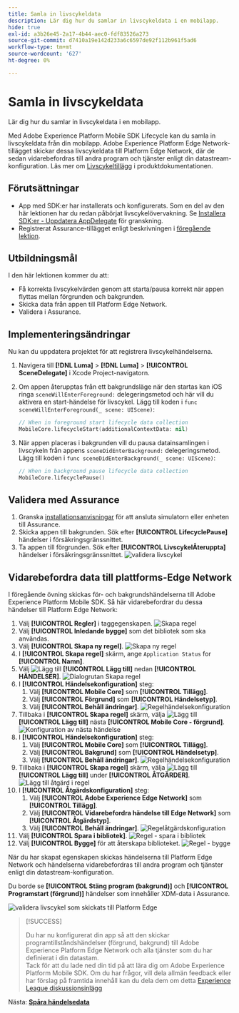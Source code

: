 ```yaml
---
title: Samla in livscykeldata
description: Lär dig hur du samlar in livscykeldata i en mobilapp.
hide: true
exl-id: a3b26e45-2a17-4b44-aec0-fdf83526a273
source-git-commit: d7410a19e142d233a6c6597de92f112b961f5ad6
workflow-type: tm+mt
source-wordcount: '627'
ht-degree: 0%

---
```


# Samla in livscykeldata

Lär dig hur du samlar in livscykeldata i en mobilapp.

Med Adobe Experience Platform Mobile SDK Lifecycle kan du samla in livscykeldata från din mobilapp. Adobe Experience Platform Edge Network-tillägget skickar dessa livscykeldata till Platform Edge Network, där de sedan vidarebefordras till andra program och tjänster enligt din datastream-konfiguration. Läs mer om [Livscykeltillägg](https://developer.adobe.com/client-sdks/documentation/lifecycle-for-edge-network/) i produktdokumentationen.


## Förutsättningar

* App med SDK:er har installerats och konfigurerats. Som en del av den här lektionen har du redan påbörjat livscykelövervakning. Se [Installera SDK:er - Uppdatera AppDelegate](install-sdks.md#update-appdelegate) för granskning.
* Registrerat Assurance-tillägget enligt beskrivningen i [föregående lektion](install-sdks.md).

## Utbildningsmål

I den här lektionen kommer du att:

<!--
* Add lifecycle field group to the schema.
* -->
* Få korrekta livscykelvärden genom att starta/pausa korrekt när appen flyttas mellan förgrunden och bakgrunden.
* Skicka data från appen till Platform Edge Network.
* Validera i Assurance.

<!--
## Add lifecycle field group to schema

The Consumer Experience Event field group you added in the [previous lesson](create-schema.md) already contains the lifecycle fields, so you can skip this step. If you don't use Consumer Experience Event field group in your own app, you can add the lifecycle fields by doing the following:

1. Navigate to the schema interface as described in the [previous lesson](create-schema.md).
1. Open the **Luma Mobile App Event Schema** schema and select **[!UICONTROL Add]** next to Field groups.
    ![select add](assets/lifecycle-add.png)
1. In the search bar, enter "lifecycle".
1. Select the checkbox next to **[!UICONTROL AEP Mobile Lifecycle Details]**.
1. Select **[!UICONTROL Add field groups]**.
    ![add field group](assets/lifecycle-lifecycle-field-group.png)
1. Select **[!UICONTROL Save]**.
    ![save](assets/lifecycle-lifecycle-save.png)
-->

## Implementeringsändringar

Nu kan du uppdatera projektet för att registrera livscykelhändelserna.

1. Navigera till **[!DNL Luma]** > **[!DNL Luma]** > **[!UICONTROL SceneDelegate]** i Xcode Project-navigatorn.

1. Om appen återupptas från ett bakgrundsläge när den startas kan iOS ringa `sceneWillEnterForeground:` delegeringsmetod och här vill du aktivera en start-händelse för livscykel. Lägg till koden i `func sceneWillEnterForeground(_ scene: UIScene)`:

   ```swift
   // When in foreground start lifecycle data collection
   MobileCore.lifecycleStart(additionalContextData: nil)
   ```

1. När appen placeras i bakgrunden vill du pausa datainsamlingen i livscykeln från appens `sceneDidEnterBackground:` delegeringsmetod. Lägg till koden i  `func sceneDidEnterBackground(_ scene: UIScene)`:

   ```swift
   // When in background pause lifecycle data collection
   MobileCore.lifecyclePause()
   ```

## Validera med Assurance

1. Granska [installationsanvisningar](assurance.md#connecting-to-a-session) för att ansluta simulatorn eller enheten till Assurance.
1. Skicka appen till bakgrunden. Sök efter **[!UICONTROL LifecyclePause]** händelser i försäkringsgränssnittet.
1. Ta appen till förgrunden. Sök efter **[!UICONTROL LivscykelÅteruppta]** händelser i försäkringsgränssnittet.
   ![validera livscykel](assets/lifecycle-lifecycle-assurance.png)


## Vidarebefordra data till plattforms-Edge Network

I föregående övning skickas för- och bakgrundshändelserna till Adobe Experience Platform Mobile SDK. Så här vidarebefordrar du dessa händelser till Platform Edge Network:

1. Välj **[!UICONTROL Regler]** i taggegenskapen.
   ![Skapa regel](assets/rule-create.png)
1. Välj **[!UICONTROL Inledande bygge]** som det bibliotek som ska användas.
1. Välj **[!UICONTROL Skapa ny regel]**.
   ![Skapa ny regel](assets/rules-create-new.png)
1. I **[!UICONTROL Skapa regel]** skärm, ange `Application Status` for **[!UICONTROL Namn]**.
1. Välj ![Lägg till](https://spectrum.adobe.com/static/icons/workflow_18/Smock_AddCircle_18_N.svg) **[!UICONTROL Lägg till]** nedan **[!UICONTROL HÄNDELSER]**.
   ![Dialogrutan Skapa regel](assets/rule-create-name.png)
1. I **[!UICONTROL Händelsekonfiguration]** steg:
   1. Välj **[!UICONTROL Mobile Core]** som **[!UICONTROL Tillägg]**.
   1. Välj **[!UICONTROL Förgrund]** som **[!UICONTROL Händelsetyp]**.
   1. Välj **[!UICONTROL Behåll ändringar]**.
      ![Regelhändelsekonfiguration](assets/rule-event-configuration.png)
1. Tillbaka i **[!UICONTROL Skapa regel]** skärm, välja ![Lägg till](https://spectrum.adobe.com/static/icons/workflow_18/Smock_AddCircle_18_N.svg) **[!UICONTROL Lägg till]** nästa **[!UICONTROL Mobile Core - förgrund]**.
   ![Konfiguration av nästa händelse](assets/rule-event-configuration-next.png)
1. I **[!UICONTROL Händelsekonfiguration]** steg:
   1. Välj **[!UICONTROL Mobile Core]** som **[!UICONTROL Tillägg]**.
   1. Välj **[!UICONTROL Bakgrund]** som **[!UICONTROL Händelsetyp]**.
   1. Välj **[!UICONTROL Behåll ändringar]**.
      ![Regelhändelsekonfiguration](assets/rule-event-configuration-background.png)
1. Tillbaka i **[!UICONTROL Skapa regel]** skärm, välja ![Lägg till](https://spectrum.adobe.com/static/icons/workflow_18/Smock_AddCircle_18_N.svg) **[!UICONTROL Lägg till]** under **[!UICONTROL ÅTGÄRDER]**.
   ![Lägg till åtgärd i regel](assets/rule-action-button.png)
1. I **[!UICONTROL Åtgärdskonfiguration]** steg:
   1. Välj **[!UICONTROL Adobe Experience Edge Network]** som **[!UICONTROL Tillägg]**.
   1. Välj **[!UICONTROL Vidarebefordra händelse till Edge Network]** som **[!UICONTROL Åtgärdstyp]**.
   1. Välj **[!UICONTROL Behåll ändringar]**.
      ![Regelåtgärdskonfiguration](assets/rule-action-configuration.png)
1. Välj **[!UICONTROL Spara i bibliotek]**.
   ![Regel - spara i bibliotek](assets/rule-save-to-library.png)
1. Välj **[!UICONTROL Bygge]** för att återskapa biblioteket.
   ![Regel - bygge](assets/rule-build.png)

När du har skapat egenskapen skickas händelserna till Platform Edge Network och händelserna vidarebefordras till andra program och tjänster enligt din datastream-konfiguration.

Du borde se **[!UICONTROL Stäng program (bakgrund)]** och **[!UICONTROL Programstart (förgrund)]** händelser som innehåller XDM-data i Assurance.

![validera livscykel som skickats till Platform Edge](assets/lifecycle-edge-assurance.png)

>[!SUCCESS]
>
>Du har nu konfigurerat din app så att den skickar programtillståndshändelser (förgrund, bakgrund) till Adobe Experience Platform Edge Network och alla tjänster som du har definierat i din datastam.<br>Tack för att du lade ned din tid på att lära dig om Adobe Experience Platform Mobile SDK. Om du har frågor, vill dela allmän feedback eller har förslag på framtida innehåll kan du dela dem om detta [Experience League diskussionsinlägg](https://experienceleaguecommunities.adobe.com/t5/adobe-experience-platform-launch/tutorial-discussion-implement-adobe-experience-cloud-in-mobile/td-p/443796)

Nästa: **[Spåra händelsedata](events.md)**
